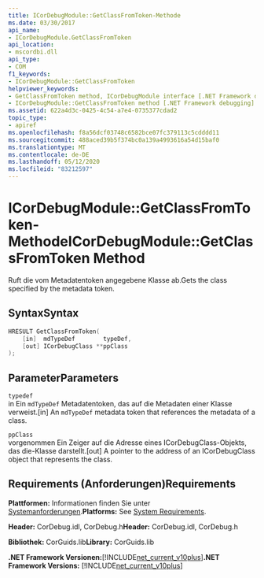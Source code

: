 ```yaml
---
title: ICorDebugModule::GetClassFromToken-Methode
ms.date: 03/30/2017
api_name:
- ICorDebugModule.GetClassFromToken
api_location:
- mscordbi.dll
api_type:
- COM
f1_keywords:
- ICorDebugModule::GetClassFromToken
helpviewer_keywords:
- GetClassFromToken method, ICorDebugModule interface [.NET Framework debugging]
- ICorDebugModule::GetClassFromToken method [.NET Framework debugging]
ms.assetid: 622a4d3c-0425-4c54-a7e4-0735377cdad2
topic_type:
- apiref
ms.openlocfilehash: f8a56dcf03748c6582bce07fc379113c5cdddd11
ms.sourcegitcommit: 488aced39b5f374bc0a139a4993616a54d15baf0
ms.translationtype: MT
ms.contentlocale: de-DE
ms.lasthandoff: 05/12/2020
ms.locfileid: "83212597"
---
```

# <a name="icordebugmodulegetclassfromtoken-method"></a><span data-ttu-id="c6182-102">ICorDebugModule::GetClassFromToken-Methode</span><span class="sxs-lookup"><span data-stu-id="c6182-102">ICorDebugModule::GetClassFromToken Method</span></span>
<span data-ttu-id="c6182-103">Ruft die vom Metadatentoken angegebene Klasse ab.</span><span class="sxs-lookup"><span data-stu-id="c6182-103">Gets the class specified by the metadata token.</span></span>  
  
## <a name="syntax"></a><span data-ttu-id="c6182-104">Syntax</span><span class="sxs-lookup"><span data-stu-id="c6182-104">Syntax</span></span>  
  
```cpp  
HRESULT GetClassFromToken(  
    [in]  mdTypeDef        typeDef,  
    [out] ICorDebugClass **ppClass  
);  
```  
  
## <a name="parameters"></a><span data-ttu-id="c6182-105">Parameter</span><span class="sxs-lookup"><span data-stu-id="c6182-105">Parameters</span></span>  
 `typedef`  
 <span data-ttu-id="c6182-106">in Ein `mdTypeDef` Metadatentoken, das auf die Metadaten einer Klasse verweist.</span><span class="sxs-lookup"><span data-stu-id="c6182-106">[in] An `mdTypeDef` metadata token that references the metadata of a class.</span></span>  
  
 `ppClass`  
 <span data-ttu-id="c6182-107">vorgenommen Ein Zeiger auf die Adresse eines ICorDebugClass-Objekts, das die-Klasse darstellt.</span><span class="sxs-lookup"><span data-stu-id="c6182-107">[out] A pointer to the address of an ICorDebugClass object that represents the class.</span></span>  
  
## <a name="requirements"></a><span data-ttu-id="c6182-108">Requirements (Anforderungen)</span><span class="sxs-lookup"><span data-stu-id="c6182-108">Requirements</span></span>  
 <span data-ttu-id="c6182-109">**Plattformen:** Informationen finden Sie unter [Systemanforderungen](../../get-started/system-requirements.md).</span><span class="sxs-lookup"><span data-stu-id="c6182-109">**Platforms:** See [System Requirements](../../get-started/system-requirements.md).</span></span>  
  
 <span data-ttu-id="c6182-110">**Header:** CorDebug.idl, CorDebug.h</span><span class="sxs-lookup"><span data-stu-id="c6182-110">**Header:** CorDebug.idl, CorDebug.h</span></span>  
  
 <span data-ttu-id="c6182-111">**Bibliothek:** CorGuids.lib</span><span class="sxs-lookup"><span data-stu-id="c6182-111">**Library:** CorGuids.lib</span></span>  
  
 <span data-ttu-id="c6182-112">**.NET Framework Versionen:**[!INCLUDE[net_current_v10plus](../../../../includes/net-current-v10plus-md.md)]</span><span class="sxs-lookup"><span data-stu-id="c6182-112">**.NET Framework Versions:** [!INCLUDE[net_current_v10plus](../../../../includes/net-current-v10plus-md.md)]</span></span>
